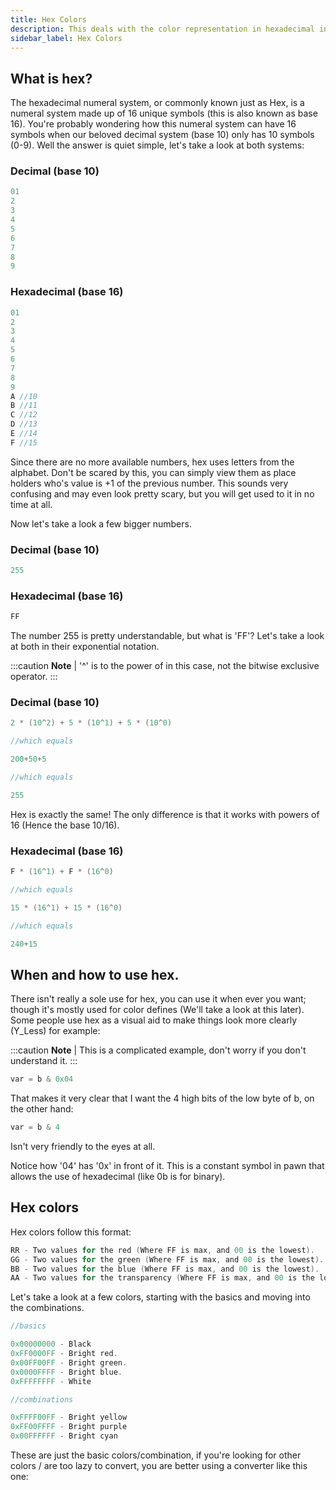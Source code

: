 ```yaml
---
title: Hex Colors
description: This deals with the color representation in hexadecimal in SAMP.
sidebar_label: Hex Colors
---
```


## What is hex?

The hexadecimal numeral system, or commonly known just as Hex, is a numeral system made up of 16 unique symbols (this is also known as base 16). You're probably wondering how this numeral system can have 16 symbols when our beloved decimal system (base 10) only has 10 symbols (0-9). Well the answer is quiet simple, let's take a look at both systems:

### Decimal (base 10)

```c
01
2
3
4
5
6
7
8
9
```

### Hexadecimal (base 16)

```c
01
2
3
4
5
6
7
8
9
A //10
B //11
C //12
D //13
E //14
F //15
```

Since there are no more available numbers, hex uses letters from the alphabet. Don't be scared by this, you can simply view them as place holders who's value is +1 of the previous number. This sounds very confusing and may even look pretty scary, but you will get used to it in no time at all.

Now let's take a look a few bigger numbers.

### Decimal (base 10)

```c
255
```

### Hexadecimal (base 16)

```c
FF
```

The number 255 is pretty understandable, but what is 'FF'? Let's take a look at both in their exponential notation.

:::caution **Note** | '^' is to the power of in this case, not the bitwise exclusive operator. :::

### Decimal (base 10)

```c
2 * (10^2) + 5 * (10^1) + 5 * (10^0)

//which equals

200+50+5

//which equals

255
```

Hex is exactly the same! The only difference is that it works with powers of 16 (Hence the base 10/16).

### Hexadecimal (base 16)

```c
F * (16^1) + F * (16^0)

//which equals

15 * (16^1) + 15 * (16^0)

//which equals

240+15
```

## When and how to use hex.

There isn't really a sole use for hex, you can use it when ever you want; though it's mostly used for color defines (We'll take a look at this later). Some people use hex as a visual aid to make things look more clearly (Y_Less) for example:

:::caution **Note** | This is a complicated example, don't worry if you don't understand it. :::

```c
var = b & 0x04
```

That makes it very clear that I want the 4 high bits of the low byte of b, on the other hand:

```c
var = b & 4
```

Isn't very friendly to the eyes at all.

Notice how '04' has '0x' in front of it. This is a constant symbol in pawn that allows the use of hexadecimal (like 0b is for binary).

## Hex colors

Hex colors follow this format:

```c
RR - Two values for the red (Where FF is max, and 00 is the lowest).
GG - Two values for the green (Where FF is max, and 00 is the lowest).
BB - Two values for the blue (Where FF is max, and 00 is the lowest).
AA - Two values for the transparency (Where FF is max, and 00 is the lowest).
```

Let's take a look at a few colors, starting with the basics and moving into the combinations.

```c
//basics

0x00000000 - Black
0xFF0000FF - Bright red.
0x00FF00FF - Bright green.
0x0000FFFF - Bright blue.
0xFFFFFFFF - White

//combinations

0xFFFF00FF - Bright yellow
0xFF00FFFF - Bright purple
0x00FFFFFF - Bright cyan
```

These are just the basic colors/combination, if you're looking for other colors / are too lazy to convert, you are better using a converter like this one:
